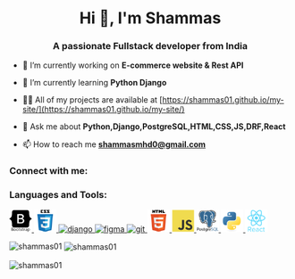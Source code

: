 <h1 align="center">Hi 👋, I'm Shammas</h1>
<h3 align="center">A passionate Fullstack developer from India</h3>

- 🔭 I’m currently working on **E-commerce website & Rest API**

- 🌱 I’m currently learning **Python Django**

- 👨‍💻 All of my projects are available at [https://shammas01.github.io/my-site/](https://shammas01.github.io/my-site/)

- 💬 Ask me about **Python,Django,PostgreSQL,HTML,CSS,JS,DRF,React**

- 📫 How to reach me **shammasmhd0@gmail.com**

<h3 align="left">Connect with me:</h3>
<p align="left">
</p>

<h3 align="left">Languages and Tools:</h3>
<p align="left"> <a href="https://getbootstrap.com" target="_blank" rel="noreferrer"> <img src="https://raw.githubusercontent.com/devicons/devicon/master/icons/bootstrap/bootstrap-plain-wordmark.svg" alt="bootstrap" width="40" height="40"/> </a> <a href="https://www.w3schools.com/css/" target="_blank" rel="noreferrer"> <img src="https://raw.githubusercontent.com/devicons/devicon/master/icons/css3/css3-original-wordmark.svg" alt="css3" width="40" height="40"/> </a> <a href="https://www.djangoproject.com/" target="_blank" rel="noreferrer"> <img src="https://cdn.worldvectorlogo.com/logos/django.svg" alt="django" width="40" height="40"/> </a> <a href="https://www.figma.com/" target="_blank" rel="noreferrer"> <img src="https://www.vectorlogo.zone/logos/figma/figma-icon.svg" alt="figma" width="40" height="40"/> </a> <a href="https://git-scm.com/" target="_blank" rel="noreferrer"> <img src="https://www.vectorlogo.zone/logos/git-scm/git-scm-icon.svg" alt="git" width="40" height="40"/> </a> <a href="https://www.w3.org/html/" target="_blank" rel="noreferrer"> <img src="https://raw.githubusercontent.com/devicons/devicon/master/icons/html5/html5-original-wordmark.svg" alt="html5" width="40" height="40"/> </a> <a href="https://developer.mozilla.org/en-US/docs/Web/JavaScript" target="_blank" rel="noreferrer"> <img src="https://raw.githubusercontent.com/devicons/devicon/master/icons/javascript/javascript-original.svg" alt="javascript" width="40" height="40"/> </a> <a href="https://www.postgresql.org" target="_blank" rel="noreferrer"> <img src="https://raw.githubusercontent.com/devicons/devicon/master/icons/postgresql/postgresql-original-wordmark.svg" alt="postgresql" width="40" height="40"/> </a> <a href="https://www.python.org" target="_blank" rel="noreferrer"> <img src="https://raw.githubusercontent.com/devicons/devicon/master/icons/python/python-original.svg" alt="python" width="40" height="40"/> </a> <a href="https://reactjs.org/" target="_blank" rel="noreferrer"> <img src="https://raw.githubusercontent.com/devicons/devicon/master/icons/react/react-original-wordmark.svg" alt="react" width="40" height="40"/> </a> </p>



<p style = ""><img align="left" src="https://github-readme-stats.vercel.app/api/top-langs?username=shammas01&show_icons=true&locale=en&layout=compact" alt="shammas01" /></p> 

<p>&nbsp;<img align="center" src="https://github-readme-stats.vercel.app/api?username=shammas01&show_icons=true&locale=en" alt="shammas01" /></p>

<p><img align="center" src="https://github-readme-streak-stats.herokuapp.com/?user=shammas01&" alt="shammas01" /></p>
